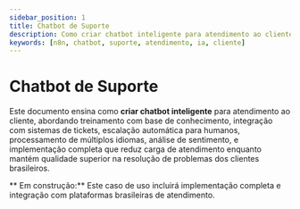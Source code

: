 ```yaml
---
sidebar_position: 1
title: Chatbot de Suporte
description: Como criar chatbot inteligente para atendimento ao cliente
keywords: [n8n, chatbot, suporte, atendimento, ia, cliente]
---
```


#  Chatbot de Suporte

Este documento ensina como **criar chatbot inteligente** para atendimento ao cliente, abordando treinamento com base de conhecimento, integração com sistemas de tickets, escalação automática para humanos, processamento de múltiplos idiomas, análise de sentimento, e implementação completa que reduz carga de atendimento enquanto mantém qualidade superior na resolução de problemas dos clientes brasileiros.

** Em construção:** Este caso de uso incluirá implementação completa e integração com plataformas brasileiras de atendimento.
